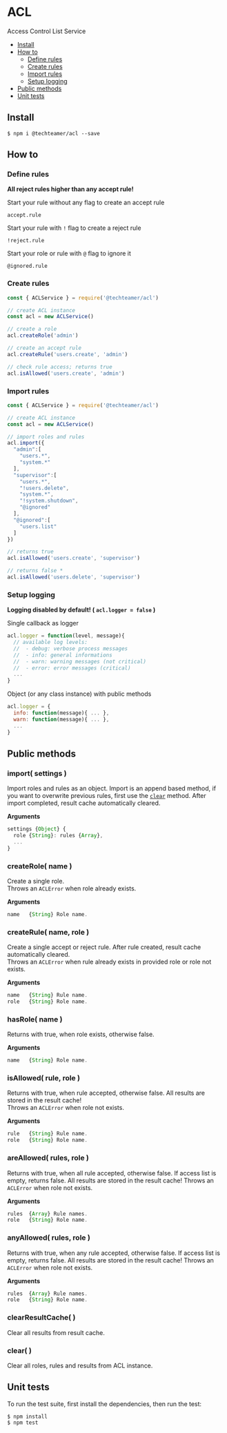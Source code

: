 ACL
=============

Access Control List Service

* [Install](#install)
* [How to](#how-to)
  * [Define rules](#define-rules)
  * [Create rules](#create-rules)
  * [Import rules](#import-rules)
  * [Setup logging](#setup-logging)
* [Public methods](#public-methods)
* [Unit tests](#unit-tests)


## Install

```
$ npm i @techteamer/acl --save
```

## How to

### Define rules

__All reject rules higher than any accept rule!__

Start your rule without any flag to create an accept rule

```
accept.rule
```

Start your rule with `!` flag to create a reject rule

```
!reject.rule
```

Start your role or rule with `@` flag to ignore it

```
@ignored.rule
```

### Create rules

```js
const { ACLService } = require('@techteamer/acl')

// create ACL instance
const acl = new ACLService()

// create a role
acl.createRole('admin')

// create an accept rule
acl.createRule('users.create', 'admin')

// check rule access; returns true
acl.isAllowed('users.create', 'admin')
```

### Import rules

```js
const { ACLService } = require('@techteamer/acl')

// create ACL instance
const acl = new ACLService()

// import roles and rules
acl.import({
  "admin":[
    "users.*",
    "system.*"
  ],
  "supervisor":[
    "users.*",
    "!users.delete",
    "system.*",
    "!system.shutdown",
    "@ignored"
  ],
  "@ignored":[
    "users.list"
  ]
})

// returns true
acl.isAllowed('users.create', 'supervisor')

// returns false *
acl.isAllowed('users.delete', 'supervisor')
```

### Setup logging

__Logging disabled by default! ( `acl.logger = false` )__

Single callback as logger

```js
acl.logger = function(level, message){
  // available log levels:
  //  - debug: verbose process messages
  //  - info: general informations
  //  - warn: warning messages (not critical)
  //  - error: error messages (critical)
  ...
}
```

Object (or any class instance) with public methods

```js
acl.logger = {
  info: function(message){ ... },
  warn: function(message){ ... },
  ...
}
```

## Public methods

### import( settings )

Import roles and rules as an object. Import is an append based method, if you want to overwrite previous rules, first use the [`clear`](#clear-) method. After import completed, result cache automatically cleared.

__Arguments__

```js
settings {Object} {
  role {String}: rules {Array},
  ...
}
```

### createRole( name )

Create a single role.\
Throws an `ACLError` when role already exists.

__Arguments__

```js
name   {String} Role name.
```

### createRule( name, role )

Create a single accept or reject rule. After rule created, result cache automatically cleared.\
Throws an `ACLError` when rule already exists in provided role or role not exists.

__Arguments__

```js
name   {String} Rule name.
role   {String} Role name.
```

### hasRole( name )

Returns with true, when role exists, otherwise false.

__Arguments__

```js
name   {String} Role name.
```

### isAllowed( rule, role )

Returns with true, when rule accepted, otherwise false. All results are stored in the result cache!\
Throws an `ACLError` when role not exists.

__Arguments__

```js
rule   {String} Rule name.
role   {String} Role name.
```

### areAllowed( rules, role )

Returns with true, when all rule accepted, otherwise false. If access list is empty, returns false. All results are stored in the result cache! Throws an `ACLError` when role not exists.

__Arguments__

```js
rules  {Array} Rule names.
role   {String} Role name.
```

### anyAllowed( rules, role )

Returns with true, when any rule accepted, otherwise false. If access list is empty, returns false. All results are stored in the result cache! Throws an `ACLError` when role not exists.

__Arguments__

```js
rules  {Array} Rule names.
role   {String} Role name.
```

### clearResultCache( )

Clear all results from result cache.


### clear( )

Clear all roles, rules and results from ACL instance.

## Unit tests

To run the test suite, first install the dependencies, then run the test:

```
$ npm install
$ npm test
```
